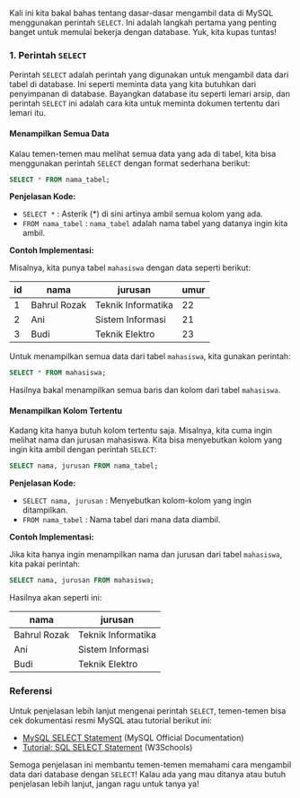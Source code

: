 Kali ini kita bakal bahas tentang dasar-dasar mengambil data di MySQL menggunakan perintah `SELECT`. Ini adalah langkah pertama yang penting banget untuk memulai bekerja dengan database. Yuk, kita kupas tuntas!

### **1. Perintah `SELECT`**

Perintah `SELECT` adalah perintah yang digunakan untuk mengambil data dari tabel di database. Ini seperti meminta data yang kita butuhkan dari penyimpanan di database. Bayangkan database itu seperti lemari arsip, dan perintah `SELECT` ini adalah cara kita untuk meminta dokumen tertentu dari lemari itu.

#### **Menampilkan Semua Data**

Kalau temen-temen mau melihat semua data yang ada di tabel, kita bisa menggunakan perintah `SELECT` dengan format sederhana berikut:

```sql
SELECT * FROM nama_tabel;
```

**Penjelasan Kode:**
- `SELECT *` : Asterik (*) di sini artinya ambil semua kolom yang ada.
- `FROM nama_tabel` : `nama_tabel` adalah nama tabel yang datanya ingin kita ambil.

**Contoh Implementasi:**

Misalnya, kita punya tabel `mahasiswa` dengan data seperti berikut:

| id | nama      | jurusan    | umur |
|----|-----------|------------|------|
| 1  | Bahrul Rozak | Teknik Informatika | 22   |
| 2  | Ani        | Sistem Informasi | 21   |
| 3  | Budi       | Teknik Elektro | 23   |

Untuk menampilkan semua data dari tabel `mahasiswa`, kita gunakan perintah:

```sql
SELECT * FROM mahasiswa;
```

Hasilnya bakal menampilkan semua baris dan kolom dari tabel `mahasiswa`.

#### **Menampilkan Kolom Tertentu**

Kadang kita hanya butuh kolom tertentu saja. Misalnya, kita cuma ingin melihat nama dan jurusan mahasiswa. Kita bisa menyebutkan kolom yang ingin kita ambil dengan perintah `SELECT`:

```sql
SELECT nama, jurusan FROM nama_tabel;
```

**Penjelasan Kode:**
- `SELECT nama, jurusan` : Menyebutkan kolom-kolom yang ingin ditampilkan.
- `FROM nama_tabel` : Nama tabel dari mana data diambil.

**Contoh Implementasi:**

Jika kita hanya ingin menampilkan nama dan jurusan dari tabel `mahasiswa`, kita pakai perintah:

```sql
SELECT nama, jurusan FROM mahasiswa;
```

Hasilnya akan seperti ini:

| nama         | jurusan          |
|--------------|-------------------|
| Bahrul Rozak | Teknik Informatika|
| Ani          | Sistem Informasi  |
| Budi         | Teknik Elektro    |

### **Referensi**

Untuk penjelasan lebih lanjut mengenai perintah `SELECT`, temen-temen bisa cek dokumentasi resmi MySQL atau tutorial berikut ini:

- [MySQL SELECT Statement](https://dev.mysql.com/doc/refman/8.0/en/select.html) (MySQL Official Documentation)
- [Tutorial: SQL SELECT Statement](https://www.w3schools.com/sql/sql_select.asp) (W3Schools)

Semoga penjelasan ini membantu temen-temen memahami cara mengambil data dari database dengan `SELECT`! Kalau ada yang mau ditanya atau butuh penjelasan lebih lanjut, jangan ragu untuk tanya ya!
